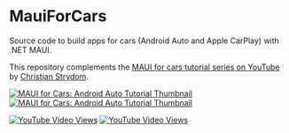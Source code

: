 # MauiForCars

Source code to build apps for cars (Android Auto and Apple CarPlay) with .NET MAUI. 

This repository complements the [MAUI for cars tutorial series on YouTube](https://youtube.com/playlist?list=PL0jJqThQHxikbetR1ODplARyLG6YAPKlz) by [Christian Strydom](https://youtube.com/@cvstrydom).

[![MAUI for Cars: Android Auto Tutorial Thumbnail](https://img.youtube.com/vi/nNkVxegb2oU/0.jpg)](https://www.youtube.com/watch?v=nNkVxegb2oU)
[![MAUI for Cars: Android Auto Tutorial Thumbnail](https://img.youtube.com/vi/Yg2I6NbHZp8/0.jpg)](https://www.youtube.com/watch?v=Yg2I6NbHZp8)

[![YouTube Video Views](https://img.shields.io/youtube/views/nNkVxegb2oU?label=MAUI%20for%20cars%3A%20Android%20Auto&style=social)](https://youtu.be/nNkVxegb2oU)
[![YouTube Video Views](https://img.shields.io/youtube/views/Yg2I6NbHZp8?label=MAUI%20for%20cars%3A%20Apple%20CarPlay&style=social)](https://youtu.be/Yg2I6NbHZp8)
